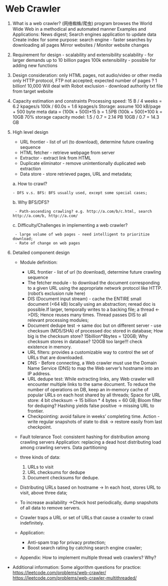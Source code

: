 # Web Crawler
1. What is a web crawler? (网络蜘蛛/爬虫)
program browses the World Wide Web in a methodical and automated manner
Examples and Applications: 
News digest;
Search engines application to update data
Create index for some purpose: search engine - faster searches by downloading all pages
Mirror websites / Monitor website changes  
		
2. Requirement for design - scalability and extensibility
scalability - for larger demands up to 10 billion pages
					100k 
extensibility - possible for adding new functions

3. Design consideration:
only HTML pages, not audio/video or other media
only HTTP protocol, FTP not accepted;
expected number of pages ? 1 billion! 10,000
Will deal with Robot exclusion - download authority txt file from target website

4. Capacity estimation and constraints
Processing speed: 15 B / 4 weeks = 6.2 kpages/s
100k / 60.0s = 1.6 kpages/s
Storage: 
assume 100 kB/page + 500 byte meta data = (100k + 500)*15 b = 1.5PB
(100k + 500)*100 k  = 10GB
70% storage capacity model: 1.5 / 0.7 = 2.14 PB
10GB / 0.7 = 14.3 GB

5. High level design

    - URL frontier - list of url (to download), determine future crawling sequence
    - HTML fetcher - retrieve webpage from server
    - Extractor - extract link from HTML
    - Duplicate eliminator - remove unintentionally duplicated web extraction
    - Data store - store retrieved pages, URL and metadata;

    a. How to crawl?
       
       - DFS v.s. BFS: BFS usually used, except some special cases;

    b. Why BFS/DFS?
    
        - Path-ascending crawling? e.g. http://a.com/b/c.html, search http://a.com/b, http://a.com/ 

    c. Difficulty/Challenges in implementing a web crawler?
    
        - large volume of web pages - need intelligent to prioritize download;
        - Rate of change on web pages


6. Detailed component design

    - Module definition:
        - URL frontier - list of url (to download), determine future crawling sequence
        - The fetcher module -  to download the document corresponding to a given URL using the appropriate network protocol like HTTP. (robot’s exclusion rule here)
        - DIS (Document input stream) - cache the ENTIRE small document (<64 kB) locally using an abstraction; 				reread doc is possible.If larger, temporally writes to a backing file; a thread <->DIS; Hence reuses many times. Thread passes DIS to all relevant processing modules;
        - Document dedupe test -> same doc but on different server - use checksum (MD5/SHA) of processed doc stored in database; 	How big is the checksum store? 15billion*8bytes = 120GB; 	Why checksum stores in database? 120GB too large!!! check existence in memory.
        - URL filters: provides a customizable way to control the set of URLs that are downloaded.
        - DNS  - Before connecting, a Web crawler must use the Domain Name Service (DNS) to map the Web server’s hostname into an IP address.
        - URL dedupe test: While extracting links, any Web crawler will encounter multiple links to the same document. 			To reduce the number of operations on DB,  keep an in-memory cache of popular URLs on each host shared by all threads;		Space for URL store: 4 bit checksum -> 15 billion * 4 bytes = 60 GB;									Bloom filter for deduping? Hashing yields false positive -> missing URL to frontier.
        - Checkpointing: avoid failure in weeks’ completing time. 		Action - write regular snapshots of state to disk -> restore easily from last checkpoint.

    - Fault tolerance
        Tool:  consistent hashing for distribution among crawling servers
        Application: 
        replacing a dead host 
        distributing load among crawling servers.
        Data partitioning

     - three kinds of data: 
        1) URLs to visit 
        2) URL checksums for dedupe 
        3) Document checksums for dedupe.

    - Distributing URLs based on hostname -> In each host, stores URL to visit, above three data;

    - To increase availability ->Check host periodically, dump  snapshots of all data to remove servers.

    - Crawler traps
        a URL or set of URLs that cause a crawler to crawl indefinitely.
    - Application:
        - Anti-spam trap for privacy protection;
        - Boost search rating by catching search engine crawler;

    - Appendix:
        How to implement multiple thread web crawlers? Why?



- Additional information:
	Some algorithm questions for practice:
https://leetcode.com/problems/web-crawler/
	https://leetcode.com/problems/web-crawler-multithreaded/
	


